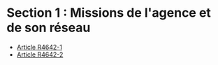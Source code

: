 # Section 1 : Missions de l'agence et de son réseau

* [Article R4642-1](./LEGIARTI000030975611.md)
* [Article R4642-2](./LEGIARTI000030975605.md)
